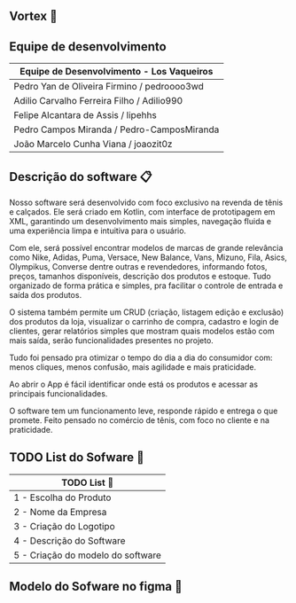 ## Vortex 🚀


## Equipe de desenvolvimento

|       Equipe de Desenvolvimento - Los Vaqueiros        |
|--------------------------------------------------------|
| Pedro Yan de Oliveira Firmino / pedroooo3wd            |
| Adilio Carvalho Ferreira Filho   / Adilio990           |
| Felipe Alcantara de Assis  / lipehhs                   |
| Pedro Campos Miranda  / Pedro-CamposMiranda            |
| João Marcelo Cunha Viana  / joaozit0z                  |

## Descrição do software 📋

Nosso software será desenvolvido com foco exclusivo na revenda de tênis e calçados. 
Ele será criado em Kotlin, com interface de prototipagem em XML, garantindo um desenvolvimento mais simples, navegação fluida e uma experiência limpa e intuitiva para o usuário.

Com ele, será possível encontrar modelos de marcas de grande relevância como Nike, Adidas, Puma, Versace, New Balance, Vans, Mizuno, Fila, Asics, Olympikus, Converse dentre outras e revendedores, informando fotos, preços, tamanhos disponíveis, descrição dos produtos e estoque. 
Tudo organizado de forma prática e simples, pra facilitar o controle de entrada e saída dos produtos.

O sistema também permite um CRUD (criação, listagem edição e exclusão) dos produtos da loja, 
visualizar o carrinho de compra, cadastro e login de clientes, gerar relatórios simples que mostram quais modelos estão com mais saída, serão funcionalidades presentes no projeto.

Tudo foi pensado pra otimizar o tempo do dia a dia do consumidor com: menos cliques, menos confusão, mais agilidade e mais praticidade. 

Ao abrir o App é fácil identificar onde está os produtos e acessar as principais funcionalidades.

O software tem um funcionamento leve, responde rápido e entrega o que promete. Feito pensado no comércio de tênis, com foco no cliente e na praticidade.

## TODO List do Sofware 📜 

|                       TODO List 📜                     |
|--------------------------------------------------------|
| 1 - Escolha do Produto                                 |
| 2 - Nome da Empresa                                    |
| 3 - Criação do Logotipo                                |
| 4 - Descrição do Software                              |
| 5 - Criação do modelo do software                      |


## Modelo do Sofware no figma 🌌 
